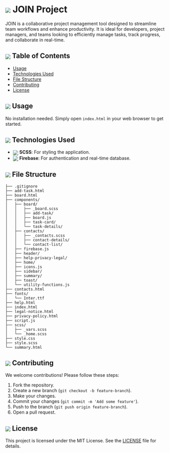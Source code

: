 # <img src="https://img.icons8.com/color/24/000000/project.png" style="vertical-align: middle;"/> JOIN Project

JOIN is a collaborative project management tool designed to streamline team workflows and enhance productivity. It is ideal for developers, project managers, and teams looking to efficiently manage tasks, track progress, and collaborate in real-time.

## <img src="https://img.icons8.com/color/24/000000/list.png" style="vertical-align: middle;"/> Table of Contents

- [Usage](#usage)
- [Technologies Used](#technologies-used)
- [File Structure](#file-structure)
- [Contributing](#contributing)
- [License](#license)

## <img src="https://img.icons8.com/color/24/000000/play.png" style="vertical-align: middle;"/> Usage

No installation needed. Simply open `index.html` in your web browser to get started.

## <img src="https://img.icons8.com/color/24/000000/code.png" style="vertical-align: middle;"/> Technologies Used

- <img src="https://img.icons8.com/color/24/000000/sass.png" style="vertical-align: middle;"/> **SCSS**: For styling the application.
- <img src="https://img.icons8.com/color/24/000000/firebase.png" style="vertical-align: middle;"/> **Firebase**: For authentication and real-time database.

## <img src="https://img.icons8.com/color/24/000000/folder-invoices.png" style="vertical-align: middle;"/> File Structure

```
├── .gitignore
├── add-task.html
├── board.html
├── components/
│   ├── board/
│   │   ├── _board.scss
│   │   ├── add-task/
│   │   ├── board.js
│   │   ├── task-card/
│   │   └── task-details/
│   ├── contacts/
│   │   ├── _contacts.scss
│   │   ├── contact-details/
│   │   └── contact-list/
│   ├── firebase.js
│   ├── header/
│   ├── help-privacy-legal/
│   ├── home/
│   ├── icons.js
│   ├── sidebar/
│   ├── summary/
│   ├── toast/
│   └── utility-functions.js
├── contacts.html
├── fonts/
│   └── Inter.ttf
├── help.html
├── index.html
├── legal-notice.html
├── privacy-policy.html
├── script.js
├── scss/
│   ├── _vars.scss
│   └── _home.scss
├── style.css
├── style.scss
└── summary.html
```

## <img src="https://img.icons8.com/color/24/000000/conference-call.png" style="vertical-align: middle;"/> Contributing

We welcome contributions! Please follow these steps:

1. Fork the repository.
2. Create a new branch (`git checkout -b feature-branch`).
3. Make your changes.
4. Commit your changes (`git commit -m 'Add some feature'`).
5. Push to the branch (`git push origin feature-branch`).
6. Open a pull request.

## <img src="https://img.icons8.com/color/24/000000/certificate.png" style="vertical-align: middle;"/> License

This project is licensed under the MIT License. See the [LICENSE](LICENSE) file for details.
